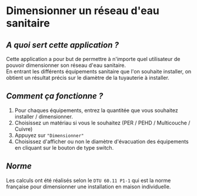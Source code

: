 # Dimensionner un réseau d'eau sanitaire
## *A quoi sert cette application ?*

Cette application a pour but de permettre à n'importe quel utilisateur de pouvoir dimensionner son réseau d'eau sanitaire.   
En entrant les différents équipements sanitaire que l'on souhaite installer, on obtient un résultat précis sur le diamètre de la tuyauterie à installer.

## *Comment ça fonctionne ?*

1. Pour chaques équipements, entrez la quantitée que vous souhaitez installer / dimensionner.
2. Choisissez un matériau si vous le souhaitez (PER / PEHD / Multicouche / Cuivre)
3. Appuyez sur `"Dimensionner"`
4. Choisissez d'afficher ou non le diamètre d'évacuation des équipements en cliquant sur le bouton de type switch.

## *Norme* 

Les calculs ont été réalisés selon le `` DTU 60.11 P1-1 `` qui est la norme française pour dimensionner une installation en maison individuelle.
